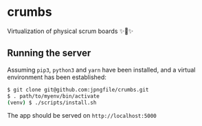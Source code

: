 # crumbs

Virtualization of physical scrum boards :sparkles::rocket::sparkles:

## Running the server

Assuming `pip3`, `python3` and `yarn` have been installed, and a virtual environment has been established:

```bash
$ git clone git@github.com:jpngfile/crumbs.git
$ . path/to/myenv/bin/activate
(venv) $ ./scripts/install.sh
```

The app should be served on `http://localhost:5000`
